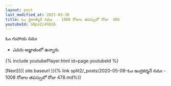 ```yaml
---
layout: post
last_modified_at: 2021-03-30
title: ఓం నైకాత్మానే నమః  - 1008 రోజుల తపస్సులో రోజు  486
youtubeId: GNpoZz4hDZA
---
```

 
 
 ఓం గుహాయ నమః  
 
 -  ఎవరు అజ్ఞాతంలో ఉన్నారు 
 
  
 
  
 
 
 
 
 
 


{% include youtubePlayer.html id=page.youtubeId %}
 
[Next]({{ site.baseurl }}{% link  split2/_posts/2020-05-08-ఓం ఇంద్రకర్మనే నమః  - 1008 రోజుల తపస్సులో రోజు  478.md%})
 

